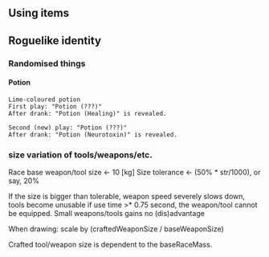 
## Using items

## Roguelike identity

### Randomised things

#### Potion
    Lime-coloured potion
    First play: "Potion (???)"
    After drank: "Potion (Healing)" is revealed.

    Second (new) play: "Potion (???)"
    After drank: "Potion (Neurotoxin)" is revealed.


### size variation of tools/weapons/etc.

Race base weapon/tool size <- 10 [kg]
Size tolerance <- (50% * str/1000), or say, 20%

If the size is bigger than tolerable, weapon speed severely slows down, tools become unusable
    if use time >* 0.75 second, the weapon/tool cannot be equipped.
Small weapons/tools gains no (dis)advantage

When drawing: scale by (craftedWeaponSize / baseWeaponSize)

Crafted tool/weapon size is dependent to the baseRaceMass.